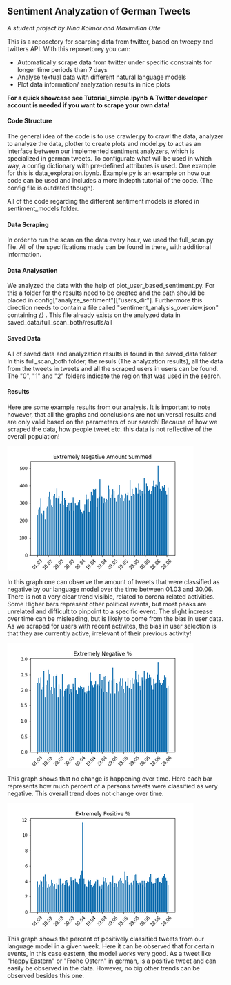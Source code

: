 ## Sentiment Analyzation of German Tweets

_A student project by Nina Kolmar and Maximilian Otte_

This is a reposetory for scarping data from twitter, based on tweepy and twitters API. With this reposetorey you can:

- Automatically scrape data from twitter under specific constraints for longer time periods than 7 days
- Analyse textual data with different natural language models
- Plot data information/ analyzation results in nice plots

**For a quick showcase see Tutorial_simple.ipynb**
**A Twitter developer account is needed if you want to scrape your own data!**

#### Code Structure

The general idea of the code is to use crawler.py to crawl the data, analyzer to analyze the data, plotter to create plots and model.py to act as an interface between our implemented sentiment analyzers, which is specialized in german tweets. To configurate what will be used in which way, a config dictionary with pre-defined attributes is used. One example for this is data_exploration.ipynb.
Example.py is an example on how our code can be used and includes a more indepth tutorial of the code. (The config file is outdated though).

All of the code regarding the different sentiment models is stored in sentiment_models folder.

#### Data Scraping
In order to run the scan on the data every hour, we used the full_scan.py file. All of the specifications made can be found in there, with additional information.


#### Data Analysation
We analyzed the data with the help of plot_user_based_sentiment.py. For this a folder for the results need to be created and the path should be placed in config\["analyze_sentiment"]\["users_dir"]. 
Furthermore this direction needs to contain a file called "sentiment_analysis_overview.json" containing _{}_ . This file already exists on the analyzed data in saved_data/full_scan_both/resutls/all

#### Saved Data
All of saved data and analyzation results is found in the saved_data folder. In this full_scan_both folder, the resuls (The analyzation results), all the data from the tweets in tweets and all the scraped users in users can be found. The "0", "1" and "2" folders indicate the region that was used in the search. 

#### Results
Here are some example results from our analysis. It is important to note however, that all the graphs and conclusions are not universal results and are only valid based on the parameters of our search! Because of how we scraped the data, how people tweet etc. this data is not reflective of the overall population!

![Extremely Negative Amount Summed](https://github.com/I3lacx/Corona_Sentinent/blob/documentation/plots/Extremely%20Negative%20Amount%20Summed.png)

In this graph one can observe the amount of tweets that were classified as negative by our language model over the time between 01.03 and 30.06. There is not a very clear trend visible, related to corona related activities. Some Higher bars represent other political events, but most peaks are unrelated and difficult to pinpoint to a specific event. The slight increase over time can be misleading, but is likely to come from the bias in user data. As we scraped for users with recent activites, the bias in user selection is that they are currently active, irrelevant of their previous activity!

![Extremely Negative Percent](https://github.com/I3lacx/Corona_Sentinent/blob/documentation/plots/neg_perc_all.png)

This graph shows that no change is happening over time. Here each bar represents how much percent of a persons tweets were classified as very negative. This overall trend does not change over time. 

![Extremely Positive Percent](https://github.com/I3lacx/Corona_Sentinent/blob/documentation/plots/pos_perc_all.png)

This graph shows the percent of positively classified tweets from our language model in a given week. Here it can be observed that for certain events, in this case eastern, the model works very good. As a tweet like "Happy Eastern" or "Frohe Ostern" in german, is a positive tweet and can easily be observed in the data. However, no big other trends can be observed besides this one. 

